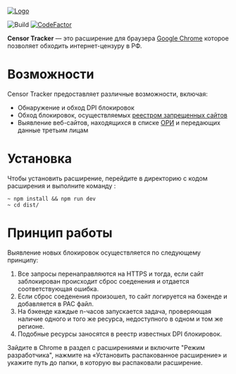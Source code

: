 [![Logo](https://raw.githubusercontent.com/roskomsvoboda/censortracker/develop/.github/censortracker-popups.svg)](https://github.com/roskomsvoboda/censortracker)

![Build](https://github.com/roskomsvoboda/censortracker/workflows/Build/badge.svg?branch=master)
[![CodeFactor](https://www.codefactor.io/repository/github/roskomsvoboda/censortracker/badge)](https://www.codefactor.io/repository/github/roskomsvoboda/censortracker)

**Censor Tracker** — это расширение для браузера [Google Chrome](https://www.google.com/chrome/) которое позволяет обходить интернет-цензуру в РФ.

Возможности
===========

Censor Tracker предоставляет различные возможности, включая:

- Обнаружение и обход DPI блокировок
- Обход блокировок, осуществляемых [реестром запрещенных сайтов](https://eais.rkn.gov.ru/)
- Выявление веб-сайтов, находящихся в списке [ОРИ](https://97-fz.rkn.gov.ru/) и передающих данные третьим лицам

Установка
=========

Чтобы установить расширение, перейдите в директорию с кодом расширения и выполните команду :

    ~ npm install && npm run dev
    ~ cd dist/

Принцип работы
==============

Выявление новых блокировок осуществляется по следующему принципу:

1. Все запросы перенаправляются на HTTPS и тогда, если сайт заблокирован
происходит сброс соеденения и отдается соответствующая ошибка.
2. Если сброс соеденения произошел, то сайт логируется на бэкенде и
добавляется в PAC файл.
3. На бэкенде каждые n-часов запускается задача, проверяющая наличие
одного и того же ресурса, недоступного в одном и том же регионе.
4. Подобные ресурсы заносятся в реестр известных DPI блокировок.

Зайдите в Chrome в раздел с расширениями и включите "Режим разработчика", нажмите на «Установить распакованное расширение» и
укажите путь до папки, в которую вы распаковали расширение.
